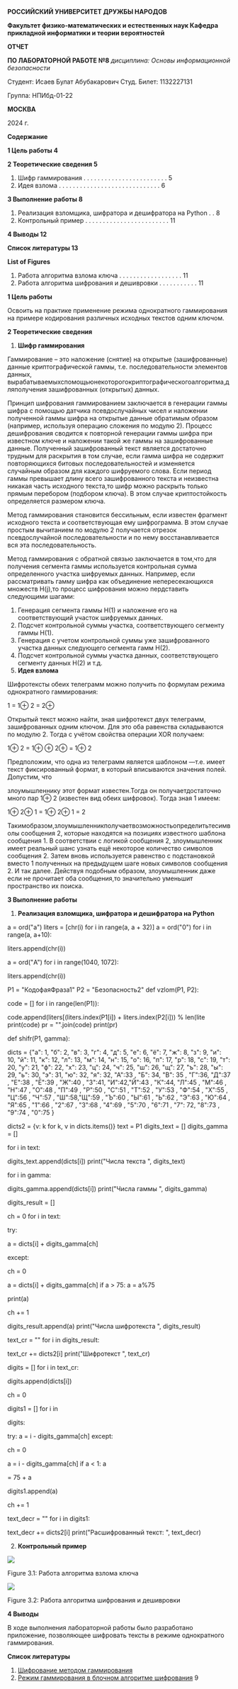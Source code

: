 ﻿**РОССИЙСКИЙ УНИВЕРСИТЕТ ДРУЖБЫ НАРОДОВ** 

**Факультет физико-математических и естественных наук Кафедра прикладной информатики и теории вероятностей** 

**ОТЧЕТ** 

**ПО ЛАБОРАТОРНОЙ РАБОТЕ №8**                     *дисциплина: Основы информационной безопасности* 

Студент: Исаев Булат Абубакарович Студ. Билет: 1132227131 

Группа: НПИбд-01-22

**МОСКВА** 

2024 г.

**Содержание**

**1  Цель работы  4**

**2  Теоретические сведения  5**

1. Шифр гаммирования  . . . . . . . . . . . . . . . . . . . . . . . .  5
1. Идея взлома  . . . . . . . . . . . . . . . . . . . . . . . . . . . . .  6

**3  Выполнение работы  8**

1. Реализация взломщика, шифратора и дешифратора на Python . .  8
1. Контрольный пример . . . . . . . . . . . . . . . . . . . . . . . .  11

**4  Выводы  12**

**Список литературы  13**

**List of Figures**

1. Работа алгоритма взлома ключа  . . . . . . . . . . . . . . . . . .  11
1. Работа алгоритма шифрования и дешивровки . . . . . . . . . . . 11

**1  Цель работы**

Освоить  на  практике  применение  режима  однократного  гаммирования  на  примере кодирования различных исходных текстов одним ключом.

**2  Теоретические сведения**

1. **Шифр гаммирования** 

Гаммирование  –  это  наложение  (снятие)  на  открытые  (зашифрованные)  данные криптографической  гаммы,  т.е.  последовательности  элементов  данных, вырабатываемыхспомощьюнекоторогокриптографическогоалгоритма,дляполучения зашифрованных (открытых) данных.

Принцип  шифрования  гаммированием  заключается  в  генерации  гаммы  шифра  с помощью датчика псевдослучайных чисел и наложении полученной гаммы шифра на открытые данные обратимым образом (например, используя операцию сложения по модулю 2). Процесс дешифрования сводится к повторной генерации гаммы шифра при известном ключе и наложении такой же гаммы на зашифрованные данные. Полученный зашифрованный текст является достаточно трудным для раскрытия в том случае, если гамма шифра не содержит повторяющихся битовых последовательностей и изменяется случайным образом для каждого шифруемого слова. Если период гаммы превышает длину  всего  зашифрованного  текста  и  неизвестна  никакая  часть  исходного  текста,то шифр можно раскрыть только прямым перебором (подбором ключа). В этом случае криптостойкость определяется размером ключа.

Метод гаммирования становится бессильным, если известен фрагмент исходного текста и соответствующая ему шифрограмма. В этом случае простым вычитанием по модулю 2 получается отрезок псевдослучайной последовательности и по нему восстанавливается вся эта последовательность.

Метод гаммирования с обратной связью заключается в том,что для получения сегмента гаммы используется контрольная сумма определенного участка шифруемых данных. Например, если рассматривать гамму шифра как объединение непересекающихся множеств H(j),то процесс шифрования можно пердставить следующими шагами:

1. Генерация  сегмента  гаммы  H(1)  и  наложение  его  на  соответствующий  участок шифруемых данных.
1. Подсчет контрольной суммы участка, соответствующего сегменту гаммы H(1).
1. Генерация  с  учетом  контрольной  суммы  уже  зашифрованного  участка  данных следующего сегмента гамм H(2).
4. Подсчет контрольной суммы участка данных, соответствующего сегменту данных H(2) и т.д.
2. **Идея взлома** 

Шифротексты обеих телеграмм можно получить по формулам режима однократного гаммирования:

1 = 1⊕ 2 = 2⊕

Открытый  текст  можно  найти,  зная  шифротекст  двух  телеграмм,  зашифрованных одним  ключом.  Для  это  оба  равенства  складываются  по  модулю  2.  Тогда  с  учётом свойства операции XOR получаем:

1⊕ 2 = 1⊕ ⊕ 2⊕ = 1⊕ 2

Предположим,  что  одна  из  телеграмм  является  шаблоном  —т.е.  имеет  текст фиксированный  формат,  в  который  вписываются  значения  полей.  Допустим,  что 

злоумышленнику этот формат известен.Тогда он получаетдостаточно много пар  1⊕ 2 (известен вид обеих шифровок). Тогда зная  1 имеем:

1⊕ 2⊕ 1 = 1⊕ 2⊕ 1 = 2

Такимобразом,злоумышленникполучаетвозможностьопределитьтесимволы сообщения  2, которые находятся на позициях известного шаблона сообщения  1. В соответствии с логикой сообщения  2, злоумышленник имеет реальный шанс узнать ещё  некоторое  количество  символов  сообщения  2.  Затем  вновь  используется равенство с подстановкой вместо  1 полученных на предыдущем шаге новых символов сообщения  2. И так далее. Действуя подобным образом, злоумышленник даже если не прочитает оба сообщения,то значительно уменьшит пространство их поиска.

**3 Выполнение работы**

1. **Реализация взломщика, шифратора и дешифратора на Python** 

a = ord("а") liters = [chr(i) for i in range(a, a + 32)] a = ord("0") for i in range(a, a+10): 

liters.append(chr(i)) 

a = ord("А") for i in range(1040, 1072): 

liters.append(chr(i)) 

P1 = "КодофаяФраза1"  P2 = "Безопасность2" def vzlom(P1, P2): 

code = [] for i in range(len(P1)): 

code.append(liters[(liters.index(P1[i]) + liters.index(P2[i])) % len(lite print(code) pr = "".join(code) print(pr) 

def shifr(P1, gamma): 

dicts = {"а": 1, "б": 2, "в": 3, "г": 4, "д": 5, "е": 6, "ё": 7, "ж": 8, "з": 9, "и": 10, "й": 11, "к": 12, "л": 13, "м": 14, "н": 15, "о": 16, "п": 17, 
"р": 18, "с": 19, "т": 20, "у": 21, "ф": 22, "х": 23, "ц": 24, "ч": 25,  "ш": 26, "щ": 27, "ъ": 28, "ы": 29, "ь": 30, "э": 31, "ю": 32, "я": 32, 
"А":33 , "Б": 34, "В": 35 , "Г":36, "Д":37 , "Е":38 , "Ё":39 , "Ж":40 , "З":41, "И":42,"Й":43 , "К":44, "Л":45 , "М":46 , "Н":47 , "О":48 , "П":49 , 
"Р":50 , "С":51 , "Т":52 , "У":53 , "Ф":54 , "Х":55 , "Ц":56 , "Ч":57 , "Ш":58,"Щ":59 , "Ъ":60 , "Ы":61 , "Ь":62 , "Э":63 , "Ю":64 , "Я":65 , "1":66 , 
"2":67 , "3":68 , "4":69 , "5":70 , "6":71 , "7": 72, "8":73 , "9":74 , "0":75 
} 

dicts2 = {v: k for k, v in dicts.items()} text = P1 digits\_text = [] digits\_gamma = [] 

for i in text: 

digits\_text.append(dicts[i]) print("Числа текста ", digits\_text) 

for i in gamma: 

digits\_gamma.append(dicts[i]) print("Числа гаммы ", digits\_gamma) 

digits\_result = [] 

ch = 0 for i in text: 

try: 

a = dicts[i] + digits\_gamma[ch] 

except: 

ch = 0 

a = dicts[i] + digits\_gamma[ch] if a > 75: a = a%75 

print(a) 

ch += 1 

digits\_result.append(a) print("Числа шифротекста ", digits\_result) 

text\_cr = "" for i in digits\_result: 

text\_cr += dicts2[i] print("Шифротекст ", text\_cr) 

digits = [] for i in text\_cr: 

digits.append(dicts[i]) 

ch = 0 

digits1 = [] for i in 

digits: 

try: a = i - digits\_gamma[ch] except: 

ch = 0 

a = i - digits\_gamma[ch] if a < 1: a 

= 75 + a 

digits1.append(a) 

ch += 1 

text\_decr = "" for i in digits1: 

text\_decr += dicts2[i] print("Расшифрованный текст: ", text\_decr) 

2. **Контрольный пример** 

![](images/1.png)

Figure 3.1: Работа алгоритма взлома ключа

![](images/2.png)

Figure 3.2: Работа алгоритма шифрования и дешивровки

**4  Выводы** 

В ходе выполнения лабораторной работы было разработано приложение, позволяющее шифровать тексты в режиме однократного гаммирования.

**Список литературы**

1. [Шифрование методом гаммирования](http://altaev-aa.narod.ru/security/XOR.html)
1. [Режим гаммирования в блочном алгоритме шифрования](https://kabinfo.ucoz.ru/index/shifr_reshetka_kardano/0-374)
9
